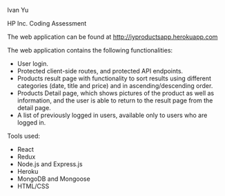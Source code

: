 Ivan Yu

HP Inc. Coding Assessment

The web application can be found at http://iyproductsapp.herokuapp.com

The web application contains the following functionalities:
- User login.
- Protected client-side routes, and protected API endpoints.
- Products result page with functionality to sort results using different
  categories (date, title and price) and in ascending/descending order.
- Products Detail page, which shows pictures of the product as well
  as information, and the user is able to return to the result page from
  the detail page.
- A list of previously logged in users, available only to users who are
  logged in.

Tools used:
- React
- Redux
- Node.js and Express.js
- Heroku
- MongoDB and Mongoose
- HTML/CSS

